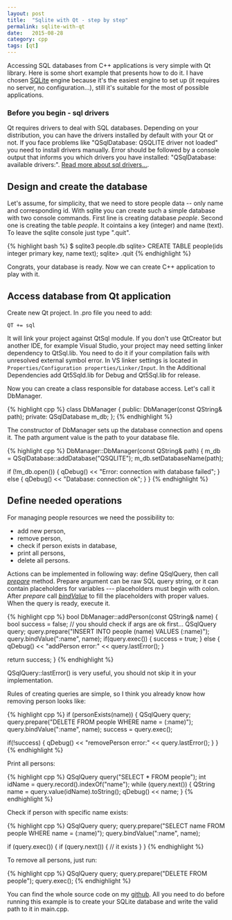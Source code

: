 ```yaml
---
layout: post
title:  "Sqlite with Qt - step by step"
permalink: sqlite-with-qt
date:   2015-08-28
category: cpp
tags: [qt]
---
```

Accessing SQL databases from C++ applications is very simple with Qt library. Here is some short example that presents how to do it. I have chosen <a href="https://www.sqlite.org/" target="_blank">SQLite</a> engine because it's the easiest engine to set up (it requires no server, no configuration...), still it's suitable for the most of possible applications.

### Before you begin - sql drivers

Qt requires drivers to deal with SQL databases. Depending on your distribution, you can have the drivers installed by default with your Qt or not. If you face problems like "QSqlDatabase: QSQLITE driver not loaded" you need to install drivers manually. Error should be followed by a console output that informs you which drivers you have installed: "QSqlDatabase: available drivers:". <a href="http://doc.qt.io/qt-4.8/sql-driver.html" target="_blank">Read more about sql drivers...</a>. 

## Design and create the database

Let's assume, for simplicity, that we need to store people data -- only name and corresponding id. With sqlite you can create such a simple database with two console commands. First line is creating database <em>people</em>. Second one is creating the table <em>people</em>. It cointains a key (integer) and name (text). To leave the sqlite console just type ".quit".

{% highlight bash %}
$ sqlite3 people.db
sqlite> CREATE TABLE people(ids integer primary key, name text);
sqlite> .quit
{% endhighlight %}

Congrats, your database is ready. Now we can create C++ application to play with it.

## Access database from Qt application

Create new Qt project. In .pro file you need to add:

`QT += sql`

It will link your project against QtSql module. If you don't use QtCreator but another IDE, for example Visual Studio, your project may need setting linker dependency to QtSql.lib. You need to do it if your compilation fails with unresolved external symbol error. In VS linker settings is located in `Properties/Configuration properties/Linker/Input`. In the Additional Dependencies add Qt5Sqld.lib for Debug and Qt5Sql.lib for release.

Now you can create a class responsible for database access. Let's call it DbManager.

{% highlight cpp %}
class DbManager
{
public:
    DbManager(const QString& path);
private:
    QSqlDatabase m_db;
};
{% endhighlight %}

The constructor of DbManager sets up the database connection and opens it. The path argument value is the path to your database file.

{% highlight cpp %}
DbManager::DbManager(const QString& path)
{
   m_db = QSqlDatabase::addDatabase("QSQLITE");
   m_db.setDatabaseName(path);

   if (!m_db.open())
   {
      qDebug() << "Error: connection with database failed";
   }
   else
   {
      qDebug() << "Database: connection ok";
   }
}
{% endhighlight %}

## Define needed operations

For managing people resources we need the possibility to:
<ul>
	<li>add new person,</li>
	<li>remove person,</li>
	<li>check if person exists in database,</li>
	<li>print all persons,</li>
	<li>delete all persons.</li>
</ul>

Actions can be implemented in following way: define QSqlQuery, then call <a href="http://doc.qt.io/qt-5/qsqlquery.html#prepare" target="_blank"><em>prepare</em></a> method. Prepare argument can be raw SQL query string, or it can contain placeholders for variables --- placeholders must begin with colon. After <em>prepare</em> call <em><a href="http://doc.qt.io/qt-5/qsqlquery.html#bindValue" target="_blank">bindValue</a></em> to fill the placeholders with proper values. When the query is ready, execute it.

{% highlight cpp %}
bool DbManager::addPerson(const QString& name)
{
   bool success = false;
   // you should check if args are ok first...
   QSqlQuery query;
   query.prepare("INSERT INTO people (name) VALUES (:name)");
   query.bindValue(":name", name);
   if(query.exec())
   {
       success = true;
   }
   else
   {
        qDebug() << "addPerson error:"
                 << query.lastError();
   }

   return success;
}
{% endhighlight %}

QSqlQuery::lastError() is very useful, you should not skip it in your implementation. 

Rules of creating queries are simple, so I think you already know how removing person looks like:

{% highlight cpp %}
if (personExists(name))
{
   QSqlQuery query;
   query.prepare("DELETE FROM people WHERE name = (:name)");
   query.bindValue(":name", name);
   success = query.exec();

   if(!success)
   {
       qDebug() << "removePerson error:" 
                << query.lastError();
   }
}
{% endhighlight %}

Print all persons:

{% highlight cpp %}
QSqlQuery query("SELECT * FROM people");
int idName = query.record().indexOf("name");
while (query.next())
{
   QString name = query.value(idName).toString();
   qDebug() << name;
}
{% endhighlight %}

Check if person with specific name exists:

{% highlight cpp %}
QSqlQuery query;
query.prepare("SELECT name FROM people WHERE name = (:name)");
query.bindValue(":name", name);

if (query.exec())
{
   if (query.next())
   {
      // it exists
   }
}
{% endhighlight %}

To remove all persons, just run:

{% highlight cpp %}
QSqlQuery query;
query.prepare("DELETE FROM people");
query.exec();
{% endhighlight %}

You can find the whole source code on my <a href="https://github.com/katecpp/sql_with_qt" target="_blank">github</a>. All you need to do before running this example is to create your SQLite database and write the valid path to it in main.cpp.
